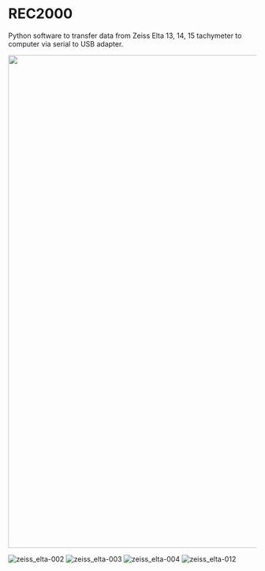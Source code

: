 # REC2000
Python software to transfer data from Zeiss Elta 13, 14, 15 tachymeter to computer via serial to USB adapter.

<img src="https://user-images.githubusercontent.com/21182528/43457628-c24ef85a-94c7-11e8-8437-6579f97467b9.jpg" width="1000">

![zeiss_elta-002](https://user-images.githubusercontent.com/21182528/43457630-c2737a54-94c7-11e8-88a5-0b3ea92c1d0a.jpg)
![zeiss_elta-003](https://user-images.githubusercontent.com/21182528/43457631-c29458aa-94c7-11e8-9215-6e89003002eb.jpg)
![zeiss_elta-004](https://user-images.githubusercontent.com/21182528/43457633-c2cf9852-94c7-11e8-8f5d-4bac579b5ec2.jpg)
![zeiss_elta-012](https://user-images.githubusercontent.com/21182528/43457794-47bc672a-94c8-11e8-826f-2f7dfe7a440a.jpg)
